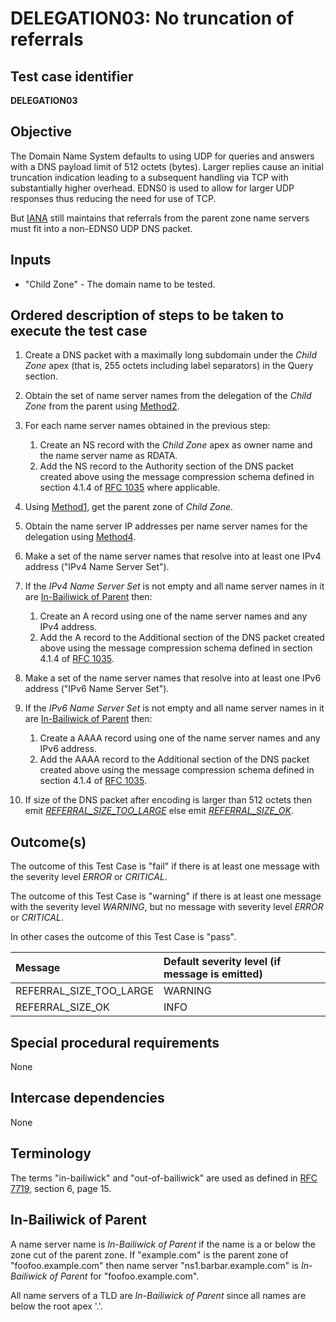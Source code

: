 # DELEGATION03: No truncation of referrals

## Test case identifier

**DELEGATION03**

## Objective

The Domain Name System defaults to using UDP for queries and answers with a
DNS payload limit of 512 octets (bytes). Larger replies cause an initial 
truncation indication leading to a subsequent handling via TCP with 
substantially higher overhead. EDNS0 is used to allow for larger UDP 
responses thus reducing the need for use of TCP.

But [IANA] still maintains that referrals from the parent zone name servers 
must fit into a non-EDNS0 UDP DNS packet.

## Inputs

* "Child Zone" - The domain name to be tested.

## Ordered description of steps to be taken to execute the test case

1. Create a DNS packet with a maximally long subdomain
   under the *Child Zone* apex (that is, 255 octets including label 
   separators) in the Query section.

2. Obtain the set of name server names from the delegation of 
   the *Child Zone* from the parent using [Method2].

3. For each name server names obtained in the previous step:
   1. Create an NS record with the *Child Zone* apex as owner name
      and the name server name as RDATA.
   2. Add the NS record to the Authority section of the DNS packet
      created above using the message compression schema defined
      in section 4.1.4 of [RFC 1035] where applicable.

4. Using [Method1], get the parent zone of *Child Zone*.

5. Obtain the name server IP addresses per name server names for
   the delegation using [Method4].

6. Make a set of the name server names that resolve into at least one
   IPv4 address ("IPv4 Name Server Set").

7. If the *IPv4 Name Server Set* is not empty and all name server 
   names in it are [In-Bailiwick of Parent] then:
   1. Create an A record using one of the name server names and any 
      IPv4 address.
   2. Add the A record to the Additional section of the DNS packet 
      created above using the message compression schema defined in 
      section 4.1.4 of [RFC 1035].

8. Make a set of the name server names that resolve into at least one
   IPv6 address ("IPv6 Name Server Set").

9. If the *IPv6 Name Server Set* is not empty and all name server 
   names in it are [In-Bailiwick of Parent] then:
   1. Create a AAAA record using one of the name server names and any 
      IPv6 address.
   2. Add the AAAA record to the Additional section of the DNS packet 
      created above using the message compression schema defined in 
      section 4.1.4 of [RFC 1035].

10. If size of the DNS packet after encoding is larger than 512 octets 
    then emit *[REFERRAL_SIZE_TOO_LARGE]* else emit 
    *[REFERRAL_SIZE_OK]*.


## Outcome(s)

The outcome of this Test Case is "fail" if there is at least one message
with the severity level *ERROR* or *CRITICAL*.

The outcome of this Test Case is "warning" if there is at least one message
with the severity level *WARNING*, but no message with severity level
*ERROR* or *CRITICAL*.

In other cases the outcome of this Test Case is "pass".

Message                           | Default severity level (if message is emitted)
:---------------------------------|:-----------------------------------
REFERRAL_SIZE_TOO_LARGE           | WARNING
REFERRAL_SIZE_OK                  | INFO


## Special procedural requirements

None

## Intercase dependencies

None

## Terminology

The terms "in-bailiwick" and "out-of-bailiwick" are used as defined
in [RFC 7719], section 6, page 15.

## In-Bailiwick of Parent

A name server name is *In-Bailiwick of Parent* if the name is a or 
below the zone cut of the parent zone. If "example.com" is the parent 
zone of "foofoo.example.com" then name server "ns1.barbar.example.com" 
is *In-Bailiwick of Parent* for "foofoo.example.com".

All name servers of a TLD are *In-Bailiwick of Parent* since all
names are below the root apex '.'.



[RFC 7719]: https://tools.ietf.org/html/rfc7719

[RFC 1035]: https://tools.ietf.org/html/rfc1035

[IANA]: https://www.iana.org/help/nameserver-requirements

[in-bailiwick]:     #terminology

[In-Bailiwick of Parent]: #in-bailiwick-of-parent


[Method1]: ../Methods.md#method-1-obtain-the-parent-domain


[Method2]: ../Methods.md#method-2-obtain-glue-name-records-from-parent


[Method4]: ../Methods.md#method-4-obtain-glue-address-records-from-parent



[REFERRAL_SIZE_TOO_LARGE]: #outcomes

[REFERRAL_SIZE_OK]: #outcomes


